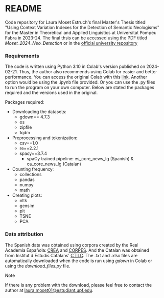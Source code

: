 # README

Code repository for Laura Moset Estruch's final Master's Thesis titled "Using Context Variation Indexes for the Detection of Semantic Neologisms" for the Master in Theoretical and Applied Linguistics at Universitat Pompeu Fabra in 2023-24.
The final thsis can be accessed using the PDF titled _Moset_2024_Neo_Detection_ or in the [official university repository](https://repositori.upf.edu/items/7114aa7c-a750-4e71-9b8f-b2f6f8b94313)

### Requirements

The code is written using Python 3.10 in Colab's version published on 2024-02-21. Thus, the author also recommends using Colab for easier and better performance.
You can access the original Colab with this [link](https://colab.research.google.com/drive/1IGtG79BJIETc1KqHh1XNQyW8jAcTVk6Z?usp=sharing). Another option would be using the .ipynb file provided. Or you can use the .py files to run the program on your own computer. Below are stated the packages required and the versions used in the original.

Packages required:
* Downloading the datasets:
   * gdown== 4.7.3
   * os
   * zipfile
   * tqdm
* Preprocessing and tokenization:
   * csv==1.0
   * re==2.2.1
   * spacy==3.7.4
      * spaCy trained pipeline: es_core_news_lg (Spanish) & ca_core_news_lg (Catalan)
* Counting frequency:
   * collections
   * pandas
   * numpy
   * math
* Creating plots:
   * nltk
   * gensim
   * plt
   * TSNE
   * PCA

### Data attribution
The Spanish data was obtained using corpora created by the Real Academia Española: [CREA](https://www.rae.es/crea-anotado/) and [CORPES](https://www.rae.es/corpes/). And the Catalan was obtained from Institut d'Estudis Catalans' [CTILC](https://ctilc.iec.cat/scripts/IniPresentacio.asp).
The .txt and .xlsx files are automatically downloaded when the code is run using _gdown_ in Colab or using the _download\_files.py_ file. 
>[!NOTE]
>If there is any problem with the download, please feel free to contact the author at laura.moset01@estudiant.upf.edu.
